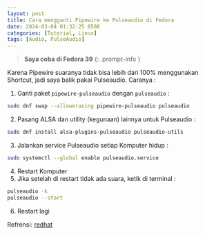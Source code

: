 ```yaml
---
layout: post
title: Cara mengganti Pipewire ke Pulseaudio di Fedora
date: 2024-03-04 01:32:25 0500
categories: [Tutorial, Linux]
tags: [Audio, PulseAudio]
---
```

> **Saya coba di Fedora 39** 
{: .prompt-info }

Karena Pipewire suaranya tidak bisa lebih dari 100% menggunakan Shortcut, jadi saya balik pakai Pulseaudio. Caranya :

1. Ganti paket `pipewire-pulseaudio` dengan `pulseaudio` :
```sh
sudo dnf swap --allowerasing pipewire-pulseaudio pulseaudio
```
2. Pasang ALSA dan utility (kegunaan) lainnya untuk Pulseaudio :
```sh
sudo dnf install alsa-plugins-pulseaudio pulseaudio-utils
```
3. Jalankan service Pulseaudio setiap Komputer hidup :
```sh
sudo systemctl --global enable pulseaudio.service
```
4. Restart Komputer
5. Jika setelah di restart tidak ada suara, ketik di terminal :
```sh
pulseaudio -k
pulseaudio --start
```
6. Restart lagi

Refrensi: [redhat](https://access.redhat.com/articles/6958410)
